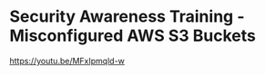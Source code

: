 # Security Awareness Training - Misconfigured AWS S3 Buckets


[](https://youtu.be/MFxIpmqld-w)
https://youtu.be/MFxIpmqld-w
